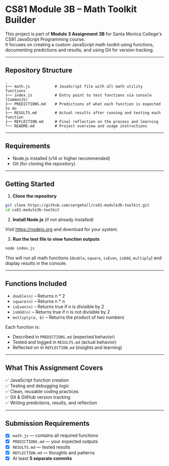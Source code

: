 # CS81 Module 3B – Math Toolkit Builder

This project is part of **Module 3 Assignment 3B** for Santa Monica College's CS81 JavaScript Programming course.  
It focuses on creating a custom JavaScript math toolkit using functions, documenting predictions and results, and using Git for version tracking.

---

## Repository Structure

```
.
├── math.js           # JavaScript file with all math utility functions
├── index.js          # Entry point to test functions via console (CommonJS)
├── PREDICTIONS.md    # Predictions of what each function is expected to do
├── RESULTS.md        # Actual results after running and testing each function
├── REFLECTION.md     # Final reflection on the process and learning
└── README.md         # Project overview and usage instructions
```

---

## Requirements

- Node.js installed (v14 or higher recommended)
- Git (for cloning the repository)

---

## Getting Started

1. **Clone the repository**

```bash
git clone https://github.com/sergehall/cs81-module3b-toolkit.git
cd cs81-module3b-toolkit
```

2. **Install Node.js** (if not already installed)

Visit https://nodejs.org and download for your system.

3. **Run the test file to view function outputs**

```bash
node index.js
```

This will run all math functions (`double`, `square`, `isEven`, `isOdd`, `multiply`) and display results in the console.

---

## Functions Included

- `double(n)` – Returns n * 2
- `square(n)` – Returns n * n
- `isEven(n)` – Returns true if n is divisible by 2
- `isOdd(n)` – Returns true if n is not divisible by 2
- `multiply(a, b)` – Returns the product of two numbers

Each function is:
- Described in `PREDICTIONS.md` (expected behavior)
- Tested and logged in `RESULTS.md` (actual behavior)
- Reflected on in `REFLECTION.md` (insights and learning)

---

## What This Assignment Covers

✅ JavaScript function creation  
✅ Testing and debugging logic  
✅ Clean, reusable coding practices  
✅ Git & GitHub version tracking  
✅ Writing predictions, results, and reflection  

---

## Submission Requirements

- [x] `math.js` — contains all required functions
- [x] `PREDICTIONS.md` — your expected outputs
- [x] `RESULTS.md` — tested results
- [x] `REFLECTION.md` — thoughts and patterns
- [x] At least **5 separate commits**
